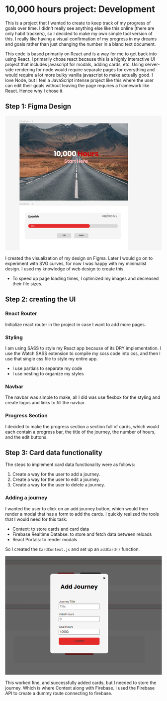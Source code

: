 # 10,000 hours project: Development

This is a project that I wanted to create to keep track of my progress of goals over time. I didn't really see anything else like this online (there are only habit trackers), so I decided to make my own simple tool version of this. I really like having a visual confirmation of my progress in my dreams and goals rather than just changing the number in a bland text document.

This code is based primarily on React and is a way for me to get back into using React. I primarily chose react because this is a highly interactive UI project that includes javascript for modals, adding cards, etc. Using server-side rendering for node would require separate pages for everything and would require a lot more bulky vanilla javascript to make actually good. I love Node, but I feel a JavaScript intense project like this where the user can edit their goals without leaving the page requires a framework like React. Hence why I chose it.

## Step 1: Figma Design

![](2022-10-09-23-24-01.png)

I created the visualization of my design on Figma. Later I would go on to experiment with SVG curves, for now I was happy with my minimalist design. I used my knowledge of web design to create this.

- To speed up page loading times, I optimized my images and decreased their file sizes.

## Step 2: creating the UI

### React Router

Initialize react router in the project in case I want to add more pages.

### Styling

I am using SASS to style my React app because of its DRY implementation. I use the Watch SASS extension to compile my scss code into css, and then I use that single css file to style my entire app.

- I use partials to separate my code
- I use nesting to organize my styles

### Navbar

The navbar was simple to make, all I did was use flexbox for the styling and create logos and links to fill the navbar.

### Progress Section

I decided to make the progress section a section full of cards, which would each contain a progress bar, the title of the journey, the number of hours, and the edit buttons.

## Step 3: Card data functionality

The steps to implement card data functionality were as follows:

1. Create a way for the user to add a journey.
2. Create a way for the user to edit a journey.
3. Create a way for the user to delete a journey.

### Adding a journey

I wanted the user to click on an add journey button, which would then render a modal that has a form to add the cards. I quickly realized the tools that I would need for this task:

- Context: to store cards and card data
- Firebase Realtime Databse: to store and fetch data between reloads
- React Portals: to render modals

So I created the `CardContext.js` and set up an `addCard()` function.

![](2022-10-13-18-19-26.png)

This worked fine, and successfully added cards, but I needed to store the journey. Which is where Context along with Firebase. I used the Firebase API to create a dummy route connecting to firebase.
